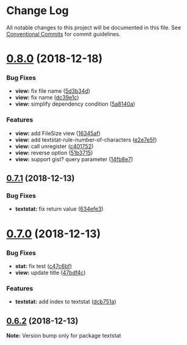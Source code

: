 # Change Log

All notable changes to this project will be documented in this file.
See [Conventional Commits](https://conventionalcommits.org) for commit guidelines.

# [0.8.0](https://github.com/textlint/textstat/compare/v0.7.1...v0.8.0) (2018-12-18)


### Bug Fixes

* **view:** fix file name ([5d3b34d](https://github.com/textlint/textstat/commit/5d3b34d))
* **view:** fix name ([dc39e1c](https://github.com/textlint/textstat/commit/dc39e1c))
* **view:** simplify dependency condition ([5a8140a](https://github.com/textlint/textstat/commit/5a8140a))


### Features

* **view:** add FileSize view ([16345af](https://github.com/textlint/textstat/commit/16345af))
* **view:** add textstat-rule-number-of-characters ([e2e7e5f](https://github.com/textlint/textstat/commit/e2e7e5f))
* **view:** call unregister ([c401752](https://github.com/textlint/textstat/commit/c401752))
* **view:** reverse option ([51b3715](https://github.com/textlint/textstat/commit/51b3715))
* **view:** support gist? query parameter ([14fb8e7](https://github.com/textlint/textstat/commit/14fb8e7))





## [0.7.1](https://github.com/textlint/textstat/compare/v0.7.0...v0.7.1) (2018-12-13)


### Bug Fixes

* **textstat:** fix return value ([634efe3](https://github.com/textlint/textstat/commit/634efe3))





# [0.7.0](https://github.com/textlint/textstat/compare/v0.6.2...v0.7.0) (2018-12-13)


### Bug Fixes

* **stat:** fix test ([c47c6bf](https://github.com/textlint/textstat/commit/c47c6bf))
* **view:** update title ([47bdf4c](https://github.com/textlint/textstat/commit/47bdf4c))


### Features

* **textstat:** add index to textstat ([dcb751a](https://github.com/textlint/textstat/commit/dcb751a))





## [0.6.2](https://github.com/textlint/textstat/compare/v0.6.1...v0.6.2) (2018-12-13)

**Note:** Version bump only for package textstat
